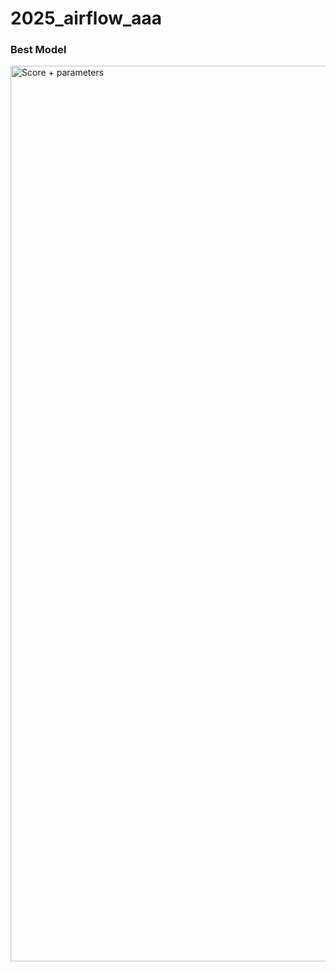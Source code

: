 # 2025_airflow_aaa

### Best Model
<img width="1433" alt="Score + parameters" src="https://github.com/user-attachments/assets/c32994c6-9465-4f85-be62-46341dfb2e2c" />
